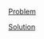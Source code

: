 [Problem](https://leetcode.com/problems/find-pivot-index)

[Solution](https://leetcode.com/problems/find-pivot-index/solutions/3230367/724-find-pivot-index-simple-solution)
